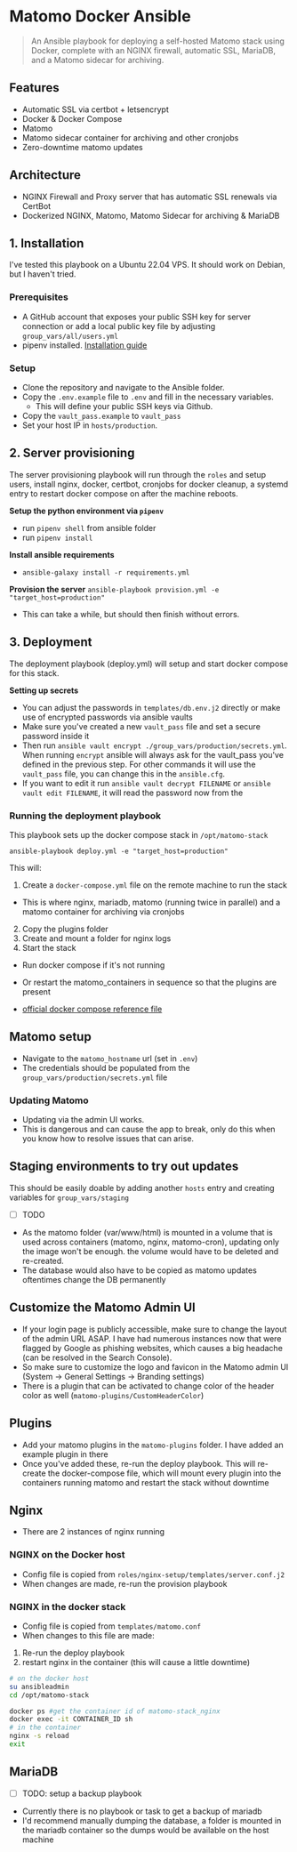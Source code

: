 # Matomo Docker Ansible
> An Ansible playbook for deploying a self-hosted Matomo stack using Docker, complete with an NGINX firewall, automatic SSL, MariaDB, and a Matomo sidecar for archiving.

## Features
- Automatic SSL via certbot + letsencrypt
- Docker & Docker Compose
- Matomo
-   Matomo sidecar container for archiving and other cronjobs
- Zero-downtime matomo updates

## Architecture
- NGINX Firewall and Proxy server that has automatic SSL renewals via CertBot
- Dockerized NGINX, Matomo, Matomo Sidecar for archiving & MariaDB

## 1. Installation
I've tested this playbook on a Ubuntu 22.04 VPS. It should work on Debian, but I haven't tried.

### Prerequisites
- A GitHub account that exposes your public SSH key for server connection or add a local public key file by adjusting `group_vars/all/users.yml`
- pipenv installed. [Installation guide](https://pipenv.pypa.io/en/latest/installation/)

### Setup
- Clone the repository and navigate to the Ansible folder.
- Copy the `.env.example` file to `.env` and fill in the necessary variables.
  - This will define your public SSH keys via Github.
- Copy the `vault_pass.example` to `vault_pass`
- Set your host IP in `hosts/production`.

## 2. Server provisioning
The server provisioning playbook will run through the `roles` and setup users, install nginx, docker, certbot, cronjobs for docker cleanup, a systemd entry to restart docker compose on after the machine reboots. 

__Setup the python environment via `pipenv`__

- run `pipenv shell` from ansible folder
- run `pipenv install`

__Install ansible requirements__

- `ansible-galaxy install -r requirements.yml`

__Provision the server__
`ansible-playbook provision.yml -e "target_host=production"`

- This can take a while, but should then finish without errors.

## 3. Deployment
The deployment playbook (deploy.yml) will setup and start docker compose for this stack.

__Setting up secrets__
- You can adjust the passwords in `templates/db.env.j2` directly or make use of encrypted passwords via ansible vaults
- Make sure you've created a new `vault_pass` file and set a secure password inside it
- Then run `ansible vault encrypt ./group_vars/production/secrets.yml`. When running `encrypt` ansible will always ask for the vault_pass you've defined in the previous step. For other commands it will use the `vault_pass` file, you can change this in the `ansible.cfg`.
- If you want to edit it run `ansible vault decrypt FILENAME` or `ansible vault edit FILENAME`, it will read the password now from the

### Running the deployment playbook
This playbook sets up the docker compose stack in `/opt/matomo-stack`

`ansible-playbook deploy.yml -e "target_host=production"`

This will: 
1. Create a `docker-compose.yml` file on the remote machine to run the stack
  - This is where nginx, mariadb, matomo (running twice in parallel) and a matomo container for archiving via cronjobs
2. Copy the plugins folder
3. Create and mount a folder for nginx logs
4. Start the stack
  - Run docker compose if it's not running
  - Or restart the matomo_containers in sequence so that the plugins are present

- [official docker compose reference file](https://github.com/matomo-org/docker/blob/master/.examples/nginx/docker-compose.yml)

## Matomo setup

- Navigate to the `matomo_hostname` url (set in `.env`)
- The credentials should be populated from the `group_vars/production/secrets.yml` file

### Updating Matomo
- Updating via the admin UI works.
- This is dangerous and can cause the app to break, only do this when you know how to resolve issues that can arise.

## Staging environments to try out updates
This should be easily doable by adding another `hosts` entry and creating variables for `group_vars/staging`
- [ ] TODO
- As the matomo folder (var/www/html) is mounted in a volume that is used across containers (matomo, nginx, matomo-cron), updating only the image won't be enough. the volume would have to be deleted and re-created.
- The database would also have to be copied as matomo updates oftentimes change the DB permanently


## Customize the Matomo Admin UI
- If your login page is publicly accessible, make sure to change the layout of the admin URL ASAP. I have had numerous instances now that were flagged by Google as phishing websites, which causes a big headache (can be resolved in the Search Console). 
- So make sure to customize the logo and favicon in the Matomo admin UI (System -> General Settings -> Branding settings)
- There is a plugin that can be activated to change color of the header color as well (`matomo-plugins/CustomHeaderColor`)

## Plugins
- Add your matomo plugins in the `matomo-plugins` folder. I have added an example plugin in there
- Once you've added these, re-run the deploy playbook. This will re-create the docker-compose file, which will mount every plugin into the containers running matomo and restart the stack without downtime

## Nginx
- There are 2 instances of nginx running

### NGINX on the Docker host
- Config file is copied from `roles/nginx-setup/templates/server.conf.j2`
- When changes are made, re-run the provision playbook

### NGINX in the docker stack

- Config file is copied from `templates/matomo.conf`
- When changes to this file are made:
1. Re-run the deploy playbook
2. restart nginx in the container (this will cause a little downtime)

``` bash
# on the docker host
su ansibleadmin
cd /opt/matomo-stack

docker ps #get the container id of matomo-stack_nginx
docker exec -it CONTAINER_ID sh
# in the container
nginx -s reload
exit
```


## MariaDB
- [ ] TODO: setup a backup playbook
- Currently there is no playbook or task to get a backup of mariadb
- I'd recommend manually dumping the database, a folder is mounted in the mariadb container so the dumps would be available on the host machine
